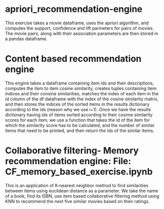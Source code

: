 # apriori_recommendation-engine
This exercise takes a movie dataframe, uses the apriori algorithm, and computes the support, confidence and lift parmeters for pairs of movies. 
The movie pairs, along with their association parameters are then stored in a pandas dataframe. 
# Content based recommendation engine
This engine takes a dataframe containing item ids and their descriptions, computes the item to item cosine similarity, creates tuples containing item indices and their consine similarities, matches the index of each item in the id column of the df dataframe with the index of the cosine similarity matrix, and then stores the indices of the sorted items in the results dictionary according to the ids (reason why we use i+1). Once we have the results dictionary having ids of items sorted according to their cosime similarity scores for each item, we use a function that takes the id of the item for which the similarity score has to be calculated, and the number of similar items that need to be printed, and then return the ids of the similar items.
# Collaborative filtering- Memory  recommendation engine: File: CF_memory_based_exercise.ipynb
This is an application of K-nearest neighbor method to find similarities between items using euclidean distance as a parameter. We take the name of a book, find its ISBN, use item based collaborative filtering method using KNN to recommend the next five similar movies based on their ratings.
